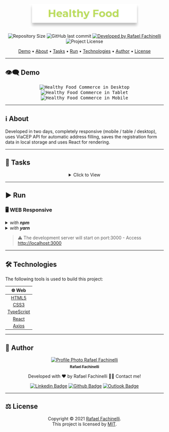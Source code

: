 <p align="center">
  <img alt="Healthy Food Commerce" src=".github/banner.svg" width="350px"/>
<p>

<p align="center"> 
  <img alt="Repository Size" src="https://img.shields.io/github/repo-size/rafaelfachinelli/HealthyFoodCommerce?color=BADC58&style=for-the-badge">
  <img alt="GitHub last commit" src="https://img.shields.io/github/last-commit/rafaelfachinelli/HealthyFoodCommerce?color=BADC58&style=for-the-badge">
  <a href="https://github.com/rafaelfachinelli">
    <img alt="Developed by Rafael Fachinelli" src="https://img.shields.io/badge/Developer-Rafael_Fachinelli-%BADC58?color=BADC58&style=for-the-badge">
  </a>
  <img alt="Project License" src="https://img.shields.io/github/license/rafaelfachinelli/HealthyFoodCommerce?color=BADC58&style=for-the-badge"/>
<p>

<p align="center">
 <a href="#eye_speech_bubble-demo">Demo</a> •
 <a href="#information_source-about">About</a> •
 <a href="#memo-tasks">Tasks</a> •
 <a href="#arrow_forward-run">Run</a> •
 <a href="#hammer_and_wrench-technologies">Technologies</a> •
 <a href="#boy-author">Author</a> •
 <a href="#balance_scale-license">License</a>
</p>

---
## :eye_speech_bubble: **Demo**

<p align="center">
  <kbd><img alt="Healthy Food Commerce in Desktop" src=".github/desktop__demo.gif""/></kbd>
  <kbd><img alt="Healthy Food Commerce in Tablet" src=".github/tablet__demo.gif"/></kbd>
  <kbd><img alt="Healthy Food Commerce in Mobile" src=".github/mobile__demo.gif"/></kbd>
<p>
  
---
## :information_source: About

Developed in two days, completely responsive (mobile / table / desktop), uses ViaCEP API for automatic address filling, saves the registration form data in local storage and uses React for rendering.

---
## :memo: **Tasks**

<div align="center">
<details>
<summary>Click to View</summary>

|State|Task|
|:---:|:---|
|:heavy_check_mark:|Finished.|

</details>
</div>

---
## :arrow_forward: **Run**

### :desktop_computer: **WEB Responsive**

<details>
  <summary><i>with <b>npm</b></i></summary>
  
  ```bash
  # Install dependencies
  $ npm install

  # Start development server
  $ npm start
  ```
  
</details>

<details>
  <summary><i>with <b>yarn</b></i></summary>
  
  ```bash
  # Install dependencies
  $ yarn

  # Start development server
  $ yarn start

  ```

</details>

> ⚠️ The development server will start on port:3000 - Access <http://localhost:3000>

---
## :hammer_and_wrench: **Technologies**

The following tools is used to build this project:

<div align="center">

|:globe_with_meridians: Web|
|:---:|
|[HTML5]()|
|[CSS3]()|
|[TypeScript](https://www.typescriptlang.org)|
|[React](https://reactjs.org)|
|[Axios](https://github.com/axios/axios)|

</div>

---
## :boy: **Author**

<div align="center">

<a href="https://github.com/rafaelfachinelli">
 <img src="https://avatars2.githubusercontent.com/u/19878139?s=460&u=363cb967c17e13003de2cbb894771bbb51ac2eb1&v=4" width="100px;" alt="Profile Photo Rafael Fachinelli"/>
 <br/>
 <sub><b>Rafael Fachinelli</b></sub>
</a>

Developed with ❤️ by Rafael Fachinelli 👋🏽 Contact me!

[![Linkedin Badge](https://img.shields.io/badge/-Rafael_Fachinelli-blue?style=flat-square&logo=Linkedin&logoColor=white)](https://www.linkedin.com/in/rafaelfachinelli)
[![Github Badge](https://img.shields.io/badge/-rafaelfachinelli-000?style=flat-square&logo=Github&logoColor=white)](https://github.com/rafaelfachinelli)
[![Outlook Badge](https://img.shields.io/badge/-rafael.fachinelli@fatec.sp.gov.br-0078d4?style=flat-square&logo=microsoft-outlook&logoColor=white)](mailto:rafael.fachinelli@fatec.sp.gov.br)

</div>

---
## :balance_scale: **License**

<div align="center">

Copyright © 2021 [Rafael Fachinelli](https://github.com/rafaelfachinelli).<br />
This project is licensed by [MIT](./LICENSE).

</div>
